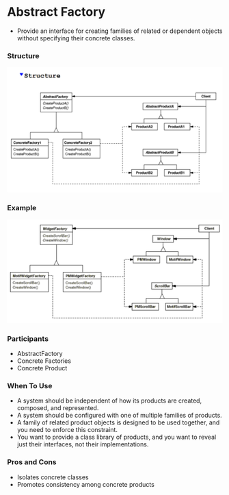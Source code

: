 # Abstract Factory

* Provide an interface for creating families of related or dependent objects without specifying their concrete classes.

### Structure
![My image](./AbstractFactoryStructure.png)

### Example
![My image](./AbstractFactoryExample.png)

### Participants
* AbstractFactory
* Concrete Factories
* Concrete Product

### When To Use
- A system should be independent of how its products are created, composed, and represented.
- A system should be configured with one of multiple families of products.
- A family of related product objects is designed to be used together, and you need to enforce this constraint.
- You want to provide a class library of products, and you want to reveal just their interfaces, not their implementations.

### Pros and Cons
* Isolates concrete classes
* Promotes consistency among concrete products
